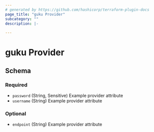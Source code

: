```yaml
---
# generated by https://github.com/hashicorp/terraform-plugin-docs
page_title: "guku Provider"
subcategory: ""
description: |-
  
---
```


# guku Provider





<!-- schema generated by tfplugindocs -->
## Schema

### Required

- `password` (String, Sensitive) Example provider attribute
- `username` (String) Example provider attribute

### Optional

- `endpoint` (String) Example provider attribute
